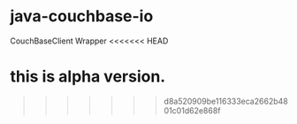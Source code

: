 java-couchbase-io
=================

CouchBaseClient Wrapper
<<<<<<< HEAD

this is alpha version.
=======
>>>>>>> d8a520909be116333eca2662b4801c01d62e868f

